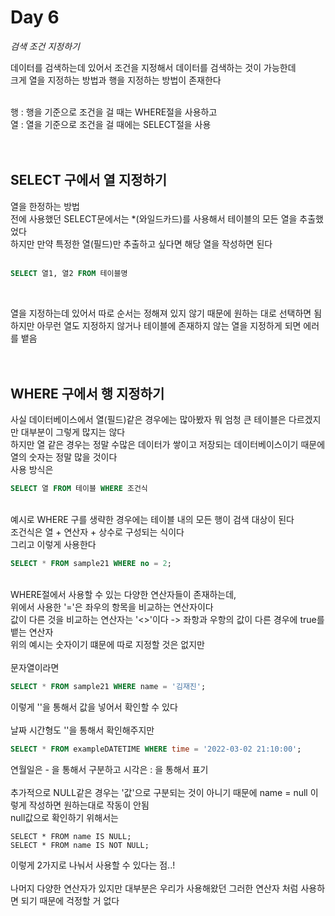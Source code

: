 # Day 6
_검색 조건 지정하기_
<br>

데이터를 검색하는데 있어서 조건을 지정해서 데이터를 검색하는 것이 가능한데<br>
크게 열을 지정하는 방법과 행을 지정하는 방법이 존재한다
<br><br>

행 : 행을 기준으로 조건을 걸 때는 WHERE절을 사용하고<br>
열 : 열을 기준으로 조건을 걸 때에는 SELECT절을 사용<br>
<br><br>

## SELECT 구에서 열 지정하기
열을 한정하는 방법<br>
전에 사용했던 SELECT문에서는 *(와일드카드)를 사용해서 테이블의 모든 열을 추출했었다<br>
하지만 만약 특정한 열(필드)만 추출하고 싶다면 해당 열을 작성하면 된다<br>
<br>

```sql
SELECT 열1, 열2 FROM 테이블명
```
<br>

열을 지정하는데 있어서 따로 순서는 정해져 있지 않기 때문에 원하는 대로 선택하면 됨<br>
하지만 아무런 열도 지정하지 않거나 테이블에 존재하지 않는 열을 지정하게 되면 에러를 뱉음<br>
<br><br>

## WHERE 구에서 행 지정하기
사실 데이터베이스에서 열(필드)같은 경우에는 많아봤자 뭐 엄청 큰 테이블은 다르겠지만 대부분이 그렇게 많지는 않다<br>
하지만 열 같은 경우는 정말 수많은 데이터가 쌓이고 저장되는 데이터베이스이기 때문에 열의 숫자는 정말 많을 것이다<br>
사용 방식은
```SQL
SELECT 열 FROM 테이블 WHERE 조건식
```
<br>
예시로 WHERE 구를 생략한 경우에는 테이블 내의 모든 행이 검색 대상이 된다
<br>
조건식은 열 + 연산자 + 상수로 구성되는 식이다 <br>
그리고 이렇게 사용한다

```SQL
SELECT * FROM sample21 WHERE no = 2;
```

<br>WHERE절에서 사용할 수 있는 다양한 연산자들이 존재하는데, <br>
위에서 사용한 '='은 좌우의 항목을 비교하는 연산자이다 <br>
값이 다른 것을 비교하는 연산자는 '<>'이다 -> 좌항과 우항의 값이 다른 경우에 true를 뱉는 연산자<br>
위의 예시는 숫자이기 떄문에 따로 지정할 것은 없지만<br><br>
문자열이라면
```SQL
SELECT * FROM sample21 WHERE name = '김재진';
```
이렇게 ''을 통해서 값을 넣어서 확인할 수 있다<br>
<br>
날짜 시간형도 ''을 통해서 확인해주지만
```SQL
SELECT * FROM exampleDATETIME WHERE time = '2022-03-02 21:10:00';
```
연월일은 - 을 통해서 구분하고 시각은 : 을 통해서 표기<br>
<br>
추가적으로 NULL같은 경우는 '값'으로 구분되는 것이 아니기 때문에 name = null 이렇게 작성하면 원하는대로 작동이 안됨<br>
null값으로 확인하기 위해서는
```SQL_Example
SELECT * FROM name IS NULL;
SELECT * FROM name IS NOT NULL;
```
이렇게 2가지로 나눠서 사용할 수 있다는 점..!<br><br>
나머지 다양한 연산자가 있지만 대부분은 우리가 사용해왔던 그러한 연산자 처럼 사용하면 되기 때문에 걱정할 거 없다<br>
<br><br><br><br><br>
